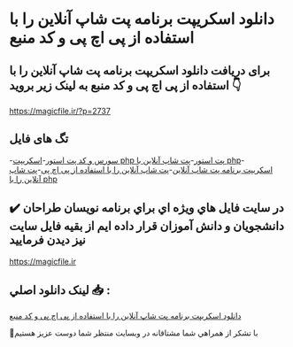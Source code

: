 # دانلود اسکریپت برنامه پت شاپ آنلاین را با استفاده از پی اچ پی و کد منبع

## برای دریافت دانلود اسکریپت برنامه پت شاپ آنلاین را با استفاده از پی اچ پی و کد منبع به لینک زیر بروید 👇

https://magicfile.ir/?p=2737

## تگ های فایل

-[سورس و کد پت استور](https://magicfile.ir/product/%d8%a7%d8%b3%da%a9%d8%b1%db%8c%d9%be%d8%aa%d8%a8%d8%b1%d9%86%d8%a7%d9%85%d9%87-%d9%be%d8%aa-%d8%b4%d8%a7%d9%be-%d8%a2%d9%86%d9%84%d8%a7%db%8c%d9%86-%d8%b1%d8%a7-%d8%a8%d8%a7-php/)-[اسکریپت php پت استور](https://magicfile.ir/product/%d8%a7%d8%b3%da%a9%d8%b1%db%8c%d9%be%d8%aa%d8%a8%d8%b1%d9%86%d8%a7%d9%85%d9%87-%d9%be%d8%aa-%d8%b4%d8%a7%d9%be-%d8%a2%d9%86%d9%84%d8%a7%db%8c%d9%86-%d8%b1%d8%a7-%d8%a8%d8%a7-php/)-[پت شاپ آنلاین با php](https://magicfile.ir/product/%d8%a7%d8%b3%da%a9%d8%b1%db%8c%d9%be%d8%aa%d8%a8%d8%b1%d9%86%d8%a7%d9%85%d9%87-%d9%be%d8%aa-%d8%b4%d8%a7%d9%be-%d8%a2%d9%86%d9%84%d8%a7%db%8c%d9%86-%d8%b1%d8%a7-%d8%a8%d8%a7-php/)-[اسکریپت برنامه پت شاپ آنلاین](https://magicfile.ir/product/%d8%a7%d8%b3%da%a9%d8%b1%db%8c%d9%be%d8%aa%d8%a8%d8%b1%d9%86%d8%a7%d9%85%d9%87-%d9%be%d8%aa-%d8%b4%d8%a7%d9%be-%d8%a2%d9%86%d9%84%d8%a7%db%8c%d9%86-%d8%b1%d8%a7-%d8%a8%d8%a7-php/)-[پت شاپ آنلاین را با استفاده از پی اچ پی](https://magicfile.ir/product/%d8%a7%d8%b3%da%a9%d8%b1%db%8c%d9%be%d8%aa%d8%a8%d8%b1%d9%86%d8%a7%d9%85%d9%87-%d9%be%d8%aa-%d8%b4%d8%a7%d9%be-%d8%a2%d9%86%d9%84%d8%a7%db%8c%d9%86-%d8%b1%d8%a7-%d8%a8%d8%a7-php/)-[پت شاپ آنلاین را با php](https://magicfile.ir/product/%d8%a7%d8%b3%da%a9%d8%b1%db%8c%d9%be%d8%aa%d8%a8%d8%b1%d9%86%d8%a7%d9%85%d9%87-%d9%be%d8%aa-%d8%b4%d8%a7%d9%be-%d8%a2%d9%86%d9%84%d8%a7%db%8c%d9%86-%d8%b1%d8%a7-%d8%a8%d8%a7-php/)

## ✔️ در سايت فايل هاي ويژه اي براي برنامه نويسان طراحان دانشجويان و دانش آموزان قرار داده ايم از بقيه فايل سايت نيز ديدن فرماييد

https://magicfile.ir


## لينک دانلود اصلي 📥 :

[دانلود اسکریپت برنامه پت شاپ آنلاین را با استفاده از پی اچ پی و کد منبع](https://magicfile.ir/product/%d8%a7%d8%b3%da%a9%d8%b1%db%8c%d9%be%d8%aa%d8%a8%d8%b1%d9%86%d8%a7%d9%85%d9%87-%d9%be%d8%aa-%d8%b4%d8%a7%d9%be-%d8%a2%d9%86%d9%84%d8%a7%db%8c%d9%86-%d8%b1%d8%a7-%d8%a8%d8%a7-php/) 


🙏با تشکر از همراهي شما مشتاقانه در وبسایت منتظر شما دوست عزیز هستیم

